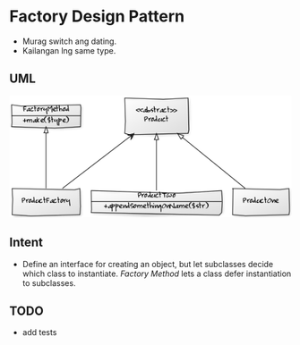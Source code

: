 # Factory Design Pattern

- Murag switch ang dating.
- Kailangan lng same type.

## UML  

![Factory Method](UML/factory_method.png)

## Intent  

- Define an interface for creating an object, but let subclasses decide which class to instantiate. *Factory Method* lets a class defer instantiation to subclasses.


## TODO  

- add tests
